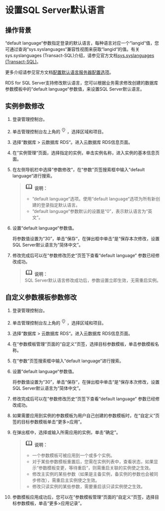 # 设置SQL Server默认语言<a name="rds_11_0005"></a>

## 操作背景<a name="section220211518283"></a>

“default language“参数指定登录的默认语言，每种语言对应一个“langid“值，您可通过查询“sys.syslanguages“兼容性视图来获取“langid“的值。有关sys.syslanguages \(Transact-SQL\)介绍，请参见官方文档[sys.syslanguages \(Transact-SQL\)](https://docs.microsoft.com/zh-cn/sql/relational-databases/system-compatibility-views/sys-syslanguages-transact-sql?view=sql-server-2017)。

更多介绍请参见官方文档[配置默认语言服务器配置选项](https://docs.microsoft.com/zh-cn/sql/database-engine/configure-windows/configure-the-default-language-server-configuration-option?view=sql-server-2017)。

RDS for SQL Server支持修改默认语言，您可以根据业务需求修改创建的数据库参数模板中的“default language“参数值，来设置SQL Server默认语言。

## 实例参数修改<a name="section138813101315"></a>

1.  登录管理控制台。
2.  单击管理控制台左上角的![](figures/Region灰色图标.png)，选择区域和项目。
3.  选择“数据库  \>  云数据库 RDS“。进入云数据库 RDS信息页面。
4.  在“实例管理“页面，选择指定的实例，单击实例名称，进入实例的基本信息页面。
5.  在左侧导航栏中选择“参数修改“，在“参数“页签搜索框中输入“default language“进行搜索。

    >![](public_sys-resources/icon-note.gif) **说明：**   
    >-   “default language“选项。使用“default language“选项为所有新创建的登录指定默认语言。  
    >-   “default language“参数默认的设置是“0”，表示默认语言为“英文”。  

6.  设置“default language“参数值。

    将参数值设置为“30”，单击“保存“，在弹出框中单击“是“保存本次修改，设置SQL Server默认语言为“简体中文”。

7.  修改完成后可以在“参数修改历史“页签下查看“default language“  参数已经修改成功。

    >![](public_sys-resources/icon-note.gif) **说明：**   
    >SQL Server默认语言修改成功后，参数设置立即生效，无需重启实例。  


## 自定义参数模板参数修改<a name="section206907435218"></a>

1.  登录管理控制台。
2.  单击管理控制台左上角的![](figures/Region灰色图标.png)，选择区域和项目。
3.  选择“数据库  \>  云数据库 RDS“。进入云数据库 RDS信息页面。
4.  在“参数模板管理“页面的“自定义“页签，选择目标参数模板，单击参数模板名称。
5.  在“参数“页签搜索框中输入“default language“进行搜索。
6.  设置“default language“参数值。

    将参数值设置为“30”，单击“保存“，在弹出框中单击“是“保存本次修改，设置SQL Server默认语言为“简体中文”。

7.  修改完成后可以在“参数修改历史“页签下查看“default language“  参数已经修改成功。
8.  如果需要应用到实例的参数模板为用户自己创建的参数模板时，在“自定义“页签的目标参数模板单击“更多\>应用”。
9.  在弹出框中，选择或输入所需应用的实例，单击“确定”。

    >![](public_sys-resources/icon-note.gif) **说明：**   
    >-   一个参数模板可被应用到一个或多个实例。  
    >-   对于某些参数模板重置后，您需在实例列表中，查看状态，如果显示“参数模板变更，等待重启“，则需重启关联的实例使之生效。  
    >-   修改主实例的某些参数（如果是主备实例，备实例的参数也会被同步修改），需重启主实例使之生效。  
    >-   修改只读实例的某些参数，需要重启该只读实例使之生效。  

10. 参数模板应用成功后，您可以在“参数模板管理“页面的“自定义“页签，选择目标参数模板，单击“更多\>应用记录”。

